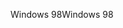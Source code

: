 <span data-ttu-id="8de02-101">Windows 98</span><span class="sxs-lookup"><span data-stu-id="8de02-101">Windows 98</span></span>